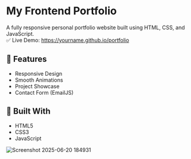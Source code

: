 # My Frontend Portfolio

A fully responsive personal portfolio website built using HTML, CSS, and JavaScript.  
✅ Live Demo: https://yourname.github.io/portfolio

## 🚀 Features
- Responsive Design
- Smooth Animations
- Project Showcase
- Contact Form (EmailJS)

## 🔧 Built With
- HTML5
- CSS3
- JavaScript



![Screenshot 2025-06-20 184931](https://github.com/user-attachments/assets/08f7a15c-75e7-4cea-9f80-79cd92719670)
